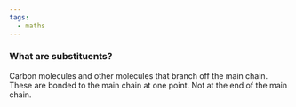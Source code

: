 ```yaml
---
tags:
  - maths
---
```

### What are substituents?
Carbon molecules and other molecules that branch off the main chain. These are bonded to the main chain at one point. Not at the end of the main chain. 